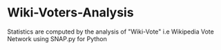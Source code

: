 # Wiki-Voters-Analysis
Statistics are computed by the analysis of "Wiki-Vote" i.e Wikipedia Vote Network using SNAP.py for Python  
